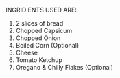 INGRIDIENTS USED ARE:

1) 2 slices of bread
2) Chopped Capsicum
3) Chopped Onion
4) Boiled Corn (Optional)
5) Cheese
6) Tomato Ketchup
7) Oregano & Chilly Flakes (Optional)